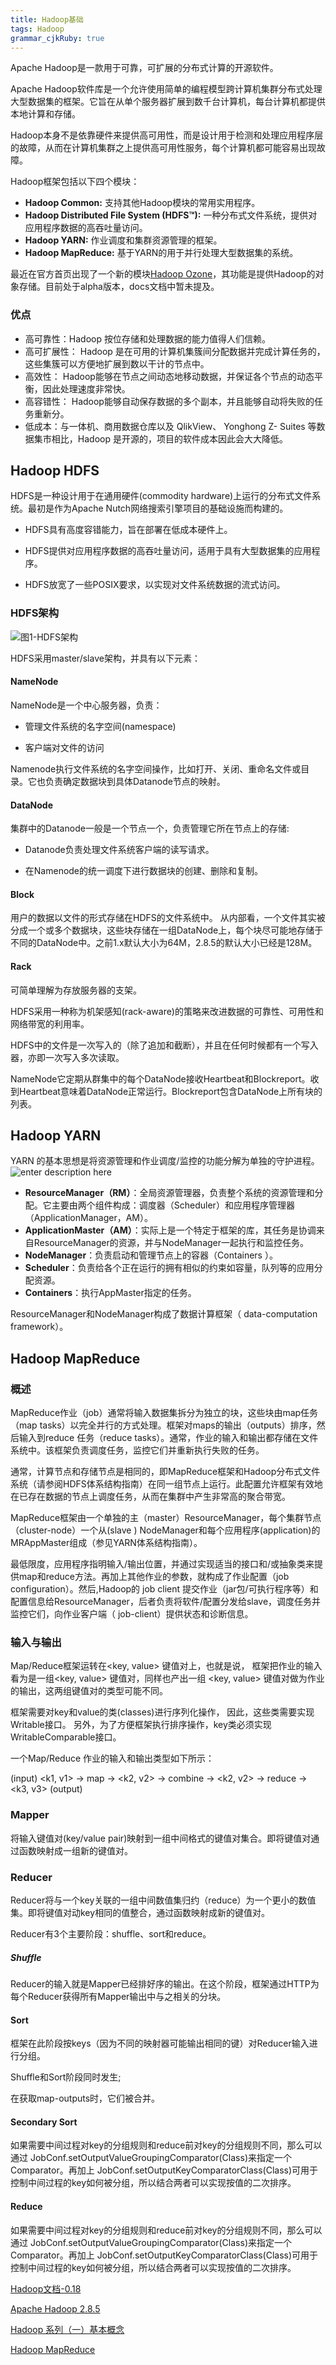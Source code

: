 ```yaml
---
title: Hadoop基础 
tags: Hadoop
grammar_cjkRuby: true
---
```


Apache Hadoop是一款用于可靠，可扩展的分布式计算的开源软件。

Apache Hadoop软件库是一个允许使用简单的编程模型跨计算机集群分布式处理大型数据集的框架。它旨在从单个服务器扩展到数千台计算机，每台计算机都提供本地计算和存储。

Hadoop本身不是依靠硬件来提供高可用性，而是设计用于检测和处理应用程序层的故障，从而在计算机集群之上提供高可用性服务，每个计算机都可能容易出现故障。

Hadoop框架包括以下四个模块：

- **Hadoop Common:** 支持其他Hadoop模块的常用实用程序。
- **Hadoop Distributed File System (HDFS™):** 一种分布式文件系统，提供对应用程序数据的高吞吐量访问。
- **Hadoop YARN:** 作业调度和集群资源管理的框架。
- **Hadoop MapReduce:** 基于YARN的用于并行处理大型数据集的系统。

最近在官方首页出现了一个新的模块[Hadoop Ozone](https://hadoop.apache.org/ozone/)，其功能是提供Hadoop的对象存储。目前处于alpha版本，docs文档中暂未提及。

### 优点
- 高可靠性：Hadoop 按位存储和处理数据的能力值得人们信赖。
- 高可扩展性： Hadoop 是在可用的计算机集簇间分配数据并完成计算任务的，这些集簇可以方便地扩展到数以干计的节点中。
- 高效性： Hadoop能够在节点之间动态地移动数据，并保证各个节点的动态平衡，因此处理速度非常快。
- 高容错性： Hadoop能够自动保存数据的多个副本，并且能够自动将失败的任务重新分。
- 低成本：与一体机、商用数据仓库以及 QlikView、 Yonghong Z- Suites 等数据集市相比，Hadoop 是开源的，项目的软件成本因此会大大降低。

## Hadoop HDFS

HDFS是一种设计用于在通用硬件(commodity hardware)上运行的分布式文件系统。最初是作为Apache Nutch网络搜索引擎项目的基础设施而构建的。

- HDFS具有高度容错能力，旨在部署在低成本硬件上。

- HDFS提供对应用程序数据的高吞吐量访问，适用于具有大型数据集的应用程序。

- HDFS放宽了一些POSIX要求，以实现对文件系统数据的流式访问。

### HDFS架构

![图1-HDFS架构](./images/1539076382731.png)

HDFS采用master/slave架构，并具有以下元素：

#### NameNode

NameNode是一个中心服务器，负责：

- 管理文件系统的名字空间(namespace)

- 客户端对文件的访问

Namenode执行文件系统的名字空间操作，比如打开、关闭、重命名文件或目录。它也负责确定数据块到具体Datanode节点的映射。

#### DataNode

集群中的Datanode一般是一个节点一个，负责管理它所在节点上的存储:

- Datanode负责处理文件系统客户端的读写请求。

- 在Namenode的统一调度下进行数据块的创建、删除和复制。

#### Block

用户的数据以文件的形式存储在HDFS的文件系统中。  	从内部看，一个文件其实被分成一个或多个数据块，这些块存储在一组DataNode上，每个块尽可能地存储于不同的DataNode中。之前1.x默认大小为64M，2.8.5的默认大小已经是128M。

#### Rack
可简单理解为存放服务器的支架。

HDFS采用一种称为机架感知(rack-aware)的策略来改进数据的可靠性、可用性和网络带宽的利用率。

HDFS中的文件是一次写入的（除了追加和截断），并且在任何时候都有一个写入器，亦即一次写入多次读取。

NameNode它定期从群集中的每个DataNode接收Heartbeat和Blockreport。收到Heartbeat意味着DataNode正常运行。Blockreport包含DataNode上所有块的列表。

## Hadoop YARN

YARN 的基本思想是将资源管理和作业调度/监控的功能分解为单独的守护进程。
![enter description here](./images/1539165718129.png)

- **ResourceManager（RM）**：全局资源管理器，负责整个系统的资源管理和分配。它主要由两个组件构成：调度器（Scheduler）和应用程序管理器（ApplicationManager，AM）。
- **ApplicationMaster（AM）**：实际上是一个特定于框架的库，其任务是协调来自ResourceManager的资源，并与NodeManager一起执行和监控任务。
- **NodeManager**：负责启动和管理节点上的容器（Containers ）。 
- **Scheduler**：负责给各个正在运行的拥有相似的约束如容量，队列等的应用分配资源。
- **Containers**：执行AppMaster指定的任务。

ResourceManager和NodeManager构成了数据计算框架（ data-computation framework）。

## Hadoop MapReduce

### 概述
MapReduce作业（job）通常将输入数据集拆分为独立的块，这些块由map任务（map tasks）以完全并行的方式处理。框架对maps的输出（outputs）排序，然后输入到reduce 任务（reduce tasks）。通常，作业的输入和输出都存储在文件系统中。该框架负责调度任务，监控它们并重新执行失败的任务。

通常，计算节点和存储节点是相同的，即MapReduce框架和Hadoop分布式文件系统（请参阅HDFS体系结构指南）在同一组节点上运行。此配置允许框架有效地在已存在数据的节点上调度任务，从而在集群中产生非常高的聚合带宽。

MapReduce框架由一个单独的主（master）ResourceManager，每个集群节点（cluster-node）一个从(slave ) NodeManager和每个应用程序(application)的MRAppMaster组成（参见YARN体系结构指南）。


最低限度，应用程序指明输入/输出位置，并通过实现适当的接口和/或抽象类来提供map和reduce方法。再加上其他作业的参数，就构成了作业配置（job configuration）。然后,Hadoop的 job client 提交作业（jar包/可执行程序等）和配置信息给ResourceManager，后者负责将软件/配置分发给slave，调度任务并监控它们，向作业客户端（ job-client）提供状态和诊断信息。

### 输入与输出
Map/Reduce框架运转在<key, value> 键值对上，也就是说， 框架把作业的输入看为是一组<key, value> 键值对，同样也产出一组 <key, value> 键值对做为作业的输出，这两组键值对的类型可能不同。

框架需要对key和value的类(classes)进行序列化操作， 因此，这些类需要实现 Writable接口。 另外，为了方便框架执行排序操作，key类必须实现 WritableComparable接口。

一个Map/Reduce 作业的输入和输出类型如下所示：

(input) <k1, v1> -> map -> <k2, v2> -> combine -> <k2, v2> -> reduce -> <k3, v3> (output)

### Mapper 
将输入键值对(key/value pair)映射到一组中间格式的键值对集合。即将键值对通过函数映射成一组新的键值对。

### Reducer

Reducer将与一个key关联的一组中间数值集归约（reduce）为一个更小的数值集。即将键值对动key相同的值整合，通过函数映射成新的键值对。

Reducer有3个主要阶段：shuffle、sort和reduce。

##### Shuffle

Reducer的输入就是Mapper已经排好序的输出。在这个阶段，框架通过HTTP为每个Reducer获得所有Mapper输出中与之相关的分块。
#### Sort

框架在此阶段按keys（因为不同的映射器可能输出相同的键）对Reducer输入进行分组。

Shuffle和Sort阶段同时发生;

在获取map-outputs时，它们被合并。

#### Secondary Sort
如果需要中间过程对key的分组规则和reduce前对key的分组规则不同，那么可以通过 JobConf.setOutputValueGroupingComparator(Class)来指定一个Comparator。再加上 JobConf.setOutputKeyComparatorClass(Class)可用于控制中间过程的key如何被分组，所以结合两者可以实现按值的二次排序。

#### Reduce

如果需要中间过程对key的分组规则和reduce前对key的分组规则不同，那么可以通过 JobConf.setOutputValueGroupingComparator(Class)来指定一个Comparator。再加上 JobConf.setOutputKeyComparatorClass(Class)可用于控制中间过程的key如何被分组，所以结合两者可以实现按值的二次排序。

[Hadoop文档-0.18](http://hadoop.apache.org/docs/r1.0.4/cn/index.html)

[Apache Hadoop 2.8.5](http://hadoop.apache.org/docs/r2.8.5/index.html)

[Hadoop 系列（一）基本概念](https://www.cnblogs.com/binarylei/p/8903601.html)

[Hadoop MapReduce](https://www.w3cschool.cn/hadoop/flxy1hdd.html)